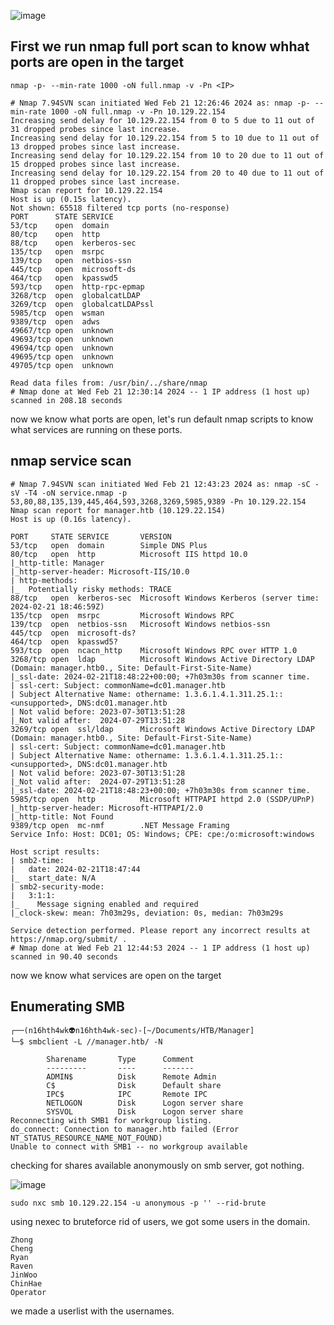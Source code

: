 ![image](https://github.com/n16hth4wk07/n16hth4wk07.github.io/assets/87468669/fde8cd9d-8c69-4862-8961-381a29b7b13b)

## First we run nmap full port scan to know whhat ports are open in the target 
`nmap -p- --min-rate 1000 -oN full.nmap -v -Pn <IP>`

```shell
# Nmap 7.94SVN scan initiated Wed Feb 21 12:26:46 2024 as: nmap -p- --min-rate 1000 -oN full.nmap -v -Pn 10.129.22.154
Increasing send delay for 10.129.22.154 from 0 to 5 due to 11 out of 31 dropped probes since last increase.
Increasing send delay for 10.129.22.154 from 5 to 10 due to 11 out of 13 dropped probes since last increase.
Increasing send delay for 10.129.22.154 from 10 to 20 due to 11 out of 15 dropped probes since last increase.
Increasing send delay for 10.129.22.154 from 20 to 40 due to 11 out of 11 dropped probes since last increase.
Nmap scan report for 10.129.22.154
Host is up (0.15s latency).
Not shown: 65518 filtered tcp ports (no-response)
PORT      STATE SERVICE
53/tcp    open  domain
80/tcp    open  http
88/tcp    open  kerberos-sec
135/tcp   open  msrpc
139/tcp   open  netbios-ssn
445/tcp   open  microsoft-ds
464/tcp   open  kpasswd5
593/tcp   open  http-rpc-epmap
3268/tcp  open  globalcatLDAP
3269/tcp  open  globalcatLDAPssl
5985/tcp  open  wsman
9389/tcp  open  adws
49667/tcp open  unknown
49693/tcp open  unknown
49694/tcp open  unknown
49695/tcp open  unknown
49705/tcp open  unknown

Read data files from: /usr/bin/../share/nmap
# Nmap done at Wed Feb 21 12:30:14 2024 -- 1 IP address (1 host up) scanned in 208.18 seconds
```
now we know what ports are open, let's run default nmap scripts to know what services are running on these ports.

## nmap service scan 

```shell
# Nmap 7.94SVN scan initiated Wed Feb 21 12:43:23 2024 as: nmap -sC -sV -T4 -oN service.nmap -p 53,80,88,135,139,445,464,593,3268,3269,5985,9389 -Pn 10.129.22.154
Nmap scan report for manager.htb (10.129.22.154)
Host is up (0.16s latency).

PORT     STATE SERVICE       VERSION
53/tcp   open  domain        Simple DNS Plus
80/tcp   open  http          Microsoft IIS httpd 10.0
|_http-title: Manager
|_http-server-header: Microsoft-IIS/10.0
| http-methods: 
|_  Potentially risky methods: TRACE
88/tcp   open  kerberos-sec  Microsoft Windows Kerberos (server time: 2024-02-21 18:46:59Z)
135/tcp  open  msrpc         Microsoft Windows RPC
139/tcp  open  netbios-ssn   Microsoft Windows netbios-ssn
445/tcp  open  microsoft-ds?
464/tcp  open  kpasswd5?
593/tcp  open  ncacn_http    Microsoft Windows RPC over HTTP 1.0
3268/tcp open  ldap          Microsoft Windows Active Directory LDAP (Domain: manager.htb0., Site: Default-First-Site-Name)
|_ssl-date: 2024-02-21T18:48:22+00:00; +7h03m30s from scanner time.
| ssl-cert: Subject: commonName=dc01.manager.htb
| Subject Alternative Name: othername: 1.3.6.1.4.1.311.25.1::<unsupported>, DNS:dc01.manager.htb
| Not valid before: 2023-07-30T13:51:28
|_Not valid after:  2024-07-29T13:51:28
3269/tcp open  ssl/ldap      Microsoft Windows Active Directory LDAP (Domain: manager.htb0., Site: Default-First-Site-Name)
| ssl-cert: Subject: commonName=dc01.manager.htb
| Subject Alternative Name: othername: 1.3.6.1.4.1.311.25.1::<unsupported>, DNS:dc01.manager.htb
| Not valid before: 2023-07-30T13:51:28
|_Not valid after:  2024-07-29T13:51:28
|_ssl-date: 2024-02-21T18:48:23+00:00; +7h03m30s from scanner time.
5985/tcp open  http          Microsoft HTTPAPI httpd 2.0 (SSDP/UPnP)
|_http-server-header: Microsoft-HTTPAPI/2.0
|_http-title: Not Found
9389/tcp open  mc-nmf        .NET Message Framing
Service Info: Host: DC01; OS: Windows; CPE: cpe:/o:microsoft:windows

Host script results:
| smb2-time: 
|   date: 2024-02-21T18:47:44
|_  start_date: N/A
| smb2-security-mode: 
|   3:1:1: 
|_    Message signing enabled and required
|_clock-skew: mean: 7h03m29s, deviation: 0s, median: 7h03m29s

Service detection performed. Please report any incorrect results at https://nmap.org/submit/ .
# Nmap done at Wed Feb 21 12:44:53 2024 -- 1 IP address (1 host up) scanned in 90.40 seconds
```
now we know what services are open on the target 


## Enumerating SMB
```
┌──(n16hth4wk👽n16hth4wk-sec)-[~/Documents/HTB/Manager]
└─$ smbclient -L //manager.htb/ -N          

        Sharename       Type      Comment
        ---------       ----      -------
        ADMIN$          Disk      Remote Admin
        C$              Disk      Default share
        IPC$            IPC       Remote IPC
        NETLOGON        Disk      Logon server share 
        SYSVOL          Disk      Logon server share 
Reconnecting with SMB1 for workgroup listing.
do_connect: Connection to manager.htb failed (Error NT_STATUS_RESOURCE_NAME_NOT_FOUND)
Unable to connect with SMB1 -- no workgroup available
```
checking for shares available anonymously on smb server, got nothing. 

![image](https://github.com/n16hth4wk07/n16hth4wk07.github.io/assets/87468669/819c307b-fca2-4107-9213-daba2b372fa7)

```shell
sudo nxc smb 10.129.22.154 -u anonymous -p '' --rid-brute
```

using nexec to bruteforce rid of users, we got some users in the domain. 

```
Zhong 
Cheng 
Ryan 
Raven 
JinWoo 
ChinHae 
Operator
```
we made a userlist with the usernames. 

